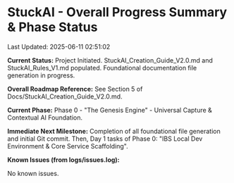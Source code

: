 # StuckAI - Overall Progress Summary & Phase Status
Last Updated: 2025-06-11 02:51:02

**Current Status:** Project Initiated. StuckAI_Creation_Guide_V2.0.md and StuckAI_Rules_V1.md populated. Foundational documentation file generation in progress.

**Overall Roadmap Reference:** See Section 5 of Docs/StuckAI_Creation_Guide_V2.0.md.

**Current Phase:** Phase 0 - "The Genesis Engine" - Universal Capture & Contextual AI Foundation.

**Immediate Next Milestone:** Completion of all foundational file generation and initial Git commit. Then, Day 1 tasks of Phase 0: "IBS Local Dev Environment & Core Service Scaffolding".

**Known Issues (from logs/issues.log):**
<!-- Initially empty, updated from logs during Auto-Update Workflow. -->
No known issues.
